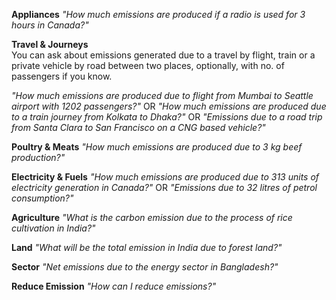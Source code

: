 **Appliances**
*"How much emissions are produced if a radio is used for 3 hours in Canada?"*

**Travel & Journeys**  
You can ask about emissions generated due to a travel by flight, train or a private vehicle by road between two places, optionally, with no. of passengers if you know.  

*"How much emissions are produced due to flight from Mumbai to Seattle airport with 1202 passengers?"* 
OR
*"How much emissions are produced due to a train journey from Kolkata to Dhaka?"*
OR
*"Emissions due to a road trip from Santa Clara to San Francisco on a CNG based vehicle?"*

**Poultry & Meats**
*"How much emissions are produced due to 3 kg beef production?"*

**Electricity & Fuels**
*"How much emissions are produced due to 313 units of electricity generation in Canada?"*
OR
*"Emissions due to 32 litres of petrol consumption?"*

**Agriculture**
*"What is the carbon emission due to the process of rice cultivation in India?"*

**Land**
*"What will be the total emission in India due to forest land?"*

**Sector**
*"Net emissions due to the energy sector in Bangladesh?"*

**Reduce Emission**
*"How can I reduce emissions?"*